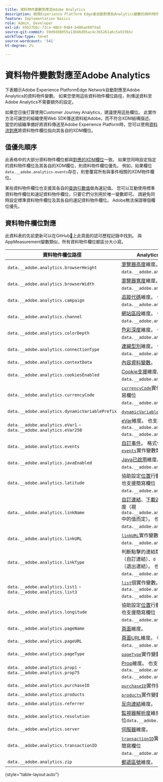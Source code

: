 ```yaml
---
title: 資料物件變數對應至Adobe Analytics
description: 檢視Experience Platform Edge會自動對應到Analytics變數的資料物件欄位。
feature: Implementation Basics
role: Admin, Developer
exl-id: 45b2fbbc-73ca-40b3-9484-b406ae99fdad
source-git-commit: 59d9dd8055a13046d05ac4c3b5261a6c5a919b5c
workflow-type: tm+mt
source-wordcount: '541'
ht-degree: 2%

---
```


# 資料物件變數對應至Adobe Analytics

下表顯示Adobe Experience PlatformEdge Network自動對應至Adobe Analytics的資料物件變數。 如果您使用這些資料物件欄位路徑，則傳送資料至Adobe Analytics不需要額外的設定。

如果您日後打算使用Customer Journey Analytics，建議使用這些欄位。 此實作方法可讓您的組織使用Web SDK傳送資料給Adobe，而不符合XDM結構描述。 當您的組織準備好將資料傳送至Adobe Experience Platform時，您可以使用[資料流對應](https://experienceleague.adobe.com/zh-hant/docs/experience-platform/datastreams/data-prep#mapping)將資料物件欄位指向其各自的XDM欄位。

## 值優先順序

此表格中的大部分資料物件欄位都與[對應的XDM欄位](xdm-var-mapping.md)一致。 如果您同時設定指定的資料物件欄位及其各自的XDM欄位，則資料物件欄位優先。 例如，如果欄位`data.__adobe.analytics.events`存在，則會覆寫所有與事件相關的XDM物件欄位。

某些資料物件欄位也支援其各自的[查詢引數值](../validate/query-parameters.md)做為速記值。 您可以互動使用標準資料物件欄位和速記資料物件欄位，只要它們分別用於唯一變數即可。 請避免同時設定標準資料物件欄位及其各自的速記資料物件欄位。 Adobe無法保證哪個欄位優先。

## 資料物件欄位對應

此資料表的先前更新可以在GitHub[&#128279;](https://github.com/AdobeDocs/analytics.en/commits/main/help/implement/aep-edge/data-var-mapping.md)上此頁面的認可歷程記錄中找到。 與AppMeasurement變數類似，所有資料物件欄位都區分大小寫。

| 資料物件欄位路徑 | Analytics變數和說明 |
| --- | --- |
| `data.__adobe.analytics.browserHeight` | [瀏覽器高度](../../components/dimensions/browser-height.md)維度。 也支援簡寫欄位`data.__adobe.analytics.bh`。 |
| `data.__adobe.analytics.browserWidth` | [瀏覽器寬度](../../components/dimensions/browser-width.md)維度。 也支援簡寫欄位`data.__adobe.analytics.bw`。 |
| `data.__adobe.analytics.campaign` | [追蹤代碼](../../components/dimensions/tracking-code.md)維度。 也支援簡寫欄位`data.__adobe.analytics.v0`。 |
| `data.__adobe.analytics.channel` | [網站區段](../../components/dimensions/site-section.md)維度。 也支援簡寫欄位`data.__adobe.analytics.ch`。 |
| `data.__adobe.analytics.colorDepth` | [色彩深度](../../components/dimensions/color-depth.md)維度。 也支援簡寫欄位`data.__adobe.analytics.c`。 |
| `data.__adobe.analytics.connectionType` | [連線型別](../../components/dimensions/connection-type.md)維度。 也支援簡寫欄位`data.__adobe.analytics.ct`。 |
| `data.__adobe.analytics.contextData` | [內容資料變數](/help/implement/vars/page-vars/contextdata.md)。 |
| `data.__adobe.analytics.cookiesEnabled` | [Cookie支援](../../components/dimensions/cookie-support.md)維度。 也支援簡寫欄位`data.__adobe.analytics.k`。 |
| `data.__adobe.analytics.currencyCode` | [`currencyCode`](../vars/config-vars/currencycode.md)實作變數。 也支援簡寫欄位`data.__adobe.analytics.cc`。 |
| `data.__adobe.analytics.dynamicVariablePrefix` | [`dynamicVariablePrefix`](../vars/config-vars/dynamicvariableprefix.md)實作變數。 |
| `data.__adobe.analytics.eVar1` - `data.__adobe.analytics.eVar250` | [eVar](../../components/dimensions/evar.md)維度。 也支援速記欄位`data.__adobe.analytics.v1` - `data.__adobe.analytics.v250`。 |
| `data.__adobe.analytics.events` | [自訂事件](../../components/metrics/custom-events.md)。 格式化此欄位的方式與[`events`](../vars/page-vars/events/events-overview.md)實作變數類似。 |
| `data.__adobe.analytics.javaEnabled` | [Java已啟用](../../components/dimensions/java-enabled.md)維度。 也支援簡寫欄位`data.__adobe.analytics.v`。 |
| `data.__adobe.analytics.latitude` | 協助設定[位置](../../components/dimensions/lifecycle-dimensions.md)行動生命週期維度。 也支援簡寫欄位`data.__adobe.analytics.lat`。 |
| `data.__adobe.analytics.linkName` | [自訂連結](../../components/dimensions/custom-link.md)、[下載連結](../../components/dimensions/download-link.md)或[退出連結](../../components/dimensions/exit-link.md)維度（視`data.__adobe.analytics.linkType`中的值而定）。 也支援簡寫欄位`data.__adobe.analytics.pev2`。 |
| `data.__adobe.analytics.linkURL` | [`linkURL`](../vars/config-vars/linkurl.md)實作變數。 也支援簡寫欄位`data.__adobe.analytics.pev1`。 |
| `data.__adobe.analytics.linkType` | 判斷點擊的連結類型。有效值包括`o` （自訂連結）、`d` （下載連結）和`e` （退出連結）。 也支援簡寫欄位`data.__adobe.analytics.pe`。 |
| `data.__adobe.analytics.list1` - `data.__adobe.analytics.list3` | [`list`](/help/implement/vars/page-vars/list.md)個實作變數。 也支援速記欄位`data.__adobe.analytics.l1` - `data.__adobe.analytics.list3`。 |
| `data.__adobe.analytics.longitude` | 協助設定[位置](../../components/dimensions/lifecycle-dimensions.md)行動生命週期維度。 也支援簡寫欄位`data.__adobe.analytics.lon`。 |
| `data.__adobe.analytics.pageName` | [頁面](/help/components/dimensions/page.md)維度。 |
| `data.__adobe.analytics.pageURL` | [頁面URL](/help/components/dimensions/page-url.md)維度。 也支援簡寫欄位`data.__adobe.analytics.g`。 |
| `data.__adobe.analytics.pageType` | [`pageType`](../vars/page-vars/pagetype.md)實作變數。 |
| `data.__adobe.analytics.prop1` - `data.__adobe.analytics.prop75` | [Prop](../../components/dimensions/prop.md)維度。 也支援速記欄位`data.__adobe.analytics.c1` - `data.__adobe.analytics.c75`。 |
| `data.__adobe.analytics.purchaseID` | [`purchaseID`](../vars/page-vars/purchaseid.md)實作變數。 |
| `data.__adobe.analytics.products` | [`products`](../vars/page-vars/products.md)實作變數，格式類似。 |
| `data.__adobe.analytics.referrer` | [反向連結](/help/components/dimensions/referrer.md)維度。 |
| `data.__adobe.analytics.resolution` | [監視器解析度](../../components/dimensions/monitor-resolution.md)維度。 也支援簡寫欄位`data.__adobe.analytics.s`。 |
| `data.__adobe.analytics.server` | [伺服器](/help/components/dimensions/server.md)維度。 |
| `data.__adobe.analytics.transactionID` | [`transactionID`](../vars/page-vars/transactionid.md)實作變數。 也支援簡寫欄位`data.__adobe.analytics.xact`。 |
| `data.__adobe.analytics.zip` | [郵遞區號](../../components/dimensions/zip-code.md)維度。 |

{style="table-layout:auto"}
